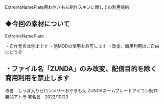 ExtremeNamePlate用おやきもん制作スキンに関しての利用規約

◆今回の素材について
------------------------------
ExtremeNamePlate

・自作発言は禁止です
・他MODの使用を許可します
・改変、商用利用はご自由にどうぞ

・ファイル名「ZUNDA」のみ改変、配信目的を除く商用利用を禁止します
-----------------------------

作者　しっぽ入りゼロンメリーおやきもん
ZUNDAネームプレートアイコン制作　勝鬨アトラ
署名日　2022/10/23